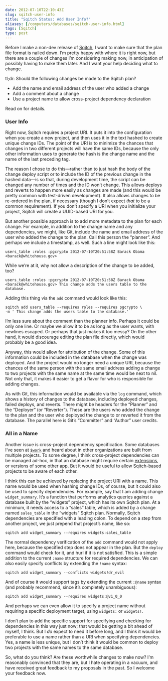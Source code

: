 ```yaml
--- 
date: 2012-07-10T22:10:43Z
slug: sqitch-user-info
title: "Sqitch Status: Add User Info?"
aliases: [/computers/databases/sqitch-user-info.html]
tags: [Sqitch]
type: post
---
```


Before I make a non-dev release of [Sqitch], I want to make sure that the plan
file format is nailed down. I’m pretty happy with where it is right now, but
there are a couple of changes I’m considering making now, in anticipation of
possibly having to make them later. And I want your help deciding what to
change.

tl;dr: Should the following changes be made to the Sqitch plan?

-   Add the name and email address of the user who added a change
-   Add a comment about a change
-   Use a project name to allow cross-project dependency declaration

Read on for details.

### User Info

Right now, Sqitch requires a project URI. It puts it into the configuration when
you create a new project, and then uses it in the text hashed to create unique
change IDs. The point of the URI is to minimize the chances that changes in two
different projects will have the same IDs, because the only other information
uses to generate the hash is the change name and the name of the last preceding
tag.

The reason I chose to do this—rather than to just hash the body of the change
deploy script or to include the ID of the previous change in the hashed data—is
so that, during development time, the script can be changed any number of times
and the ID won’t change. This allows deploys and reverts to happen more easily
as changes are made (and this would be pretty common with test-driven
development). It also allows changes to be re-ordered in the plan, if necessary
(though I don’t expect *that* to be a common requirement). If you don’t specify
a URI when you initialize your project, Sqitch will create a UUID-based URI for
you.

But another possible approach is to add more metadata to the plan for each
change. For example, in addition to the change name and any dependencies, we
might, like Git, include the name and email address of the user who added the
change to the plan. Call this person the “planner”. And perhaps we include a
timestamp, as well. Such a line might look like this:

    users_table :roles :pgcrypto 2012-07-10T20:51:58Z Barack Obama <barack@whitehouse.gov>

While we’re at it, why not allow a description of the change to be added, too?

    users_table :roles :pgcrypto 2012-07-10T20:51:58Z Barack Obama <barack@whitehouse.gov> This change adds the users table to the database.

Adding this thing via the `add` command would look like this:

    sqitch add users_table --requires roles --requires pgcrypto \
    -m ' This change adds the users table to the database.'

I’m less sure about the comment than the planner info. Perhaps it could be only
one line. Or maybe we allow it to be as long as the user wants, with newlines
escaped. Or perhaps that just makes it too messy? On the other hand, it would
discourage editing the plan file directly, which would probably be a good idea.

Anyway, this would allow for attribution of the change. Some of this information
could be included in the database when the change was deployed. And the project
would no longer need a unique URI, because the chances of the same person with
the same email address adding a change to two projects with the same name at the
same time would be next to nil. Not only that, it makes it easier to get a
flavor for who is responsible for adding changes.

As with Git, this information would be available via the `log` command, which
shows a history of changes to the database, including deployed changes, failed
deploys, and reverts. There might be headers for the “Planner” and the
“Deployer” (or “Reverter”). These are the users who added the change to the plan
and the user who deployed the change to or reverted it from the database. The
parallel here is Git’s “Committer” and “Author” user credits.

### All in a Name

Another issue is cross-project dependency specification. Some databases I’ve
seen at [`$work`] and heard about in other organizations are built from multiple
projects. To some degree, I think cross-project dependencies can be managed
ad-hoc, in that an database might require certain [extensions], or versions of
some other app. But it would be useful to allow Sqitch-based projects to be
aware of each other.

I think this can be achieved by replacing the project URI with a name. This name
would be used when hashing change IDs, of course, but it could also be used to
specify dependencies. For example, say that I am adding change `widget_summary`.
It’s a function that performs analytics queries against a database built by the
“widgets” project, which has its own Sqitch plan. At a minimum, it needs access
to a “sales” table, which is added by a change named `sales_table` in the
“widgets” Sqitch plan. Normally, Sqitch dependencies are specified with a
leading colon. To depend on a step from another project, we just prepend that
project’s name, like so:

    sqitch add widget_summary --requires widgets:sales_table

The normal dependency verification of the `add` command would not apply here,
because the specified step does not appear in the plan. But the `deploy` command
would check for it, and hurl if it is not satisfied. This is a simple addition
to the current `:name` structure for required dependencies. We can also easily
specify conflicts by extending the `!name` syntax:

    sqitch add widget_summary --conflicts widgets!dr_evil

And of course it would support tags by extending the current `:@name` syntax
(and probably recommend, since it’s completely unambiguous):

    sqitch add widget_summary --requires widgets:@v1_0_0

And perhaps we can even allow it to specify a project name without requiring a
specific deployment target, using `widgets:` or `widgets!`.

I don’t plan to add the specific support for specifying and checking for
dependencies in this way just now; that would be getting a bit ahead of myself,
I think. But I *do* expect to need it before long, and I think it would be
preferable to use a name rather than a URI when specifying dependencies. Yes, a
name is less unique, but I don’t think it would be common to deploy two projects
with the same names to the same database.

So, what do you think? Are these worthwhile changes to make now? I’m reasonably
convinced that they are, but I hate operating in a vacuum, and have received
great feedback to my proposals in the past. So I welcome your feedback now.

  [Sqitch]: http://sqitch.org/
  [`$work`]: http://iovation.com/
  [extensions]: http://www.postgresql.org/docs/9.1/static/extend-extensions.html
